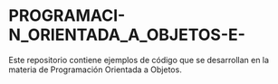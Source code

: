 # PROGRAMACI-N_ORIENTADA_A_OBJETOS-E-
Este repositorio contiene ejemplos de código que se desarrollan en la materia de Programación Orientada a Objetos.
